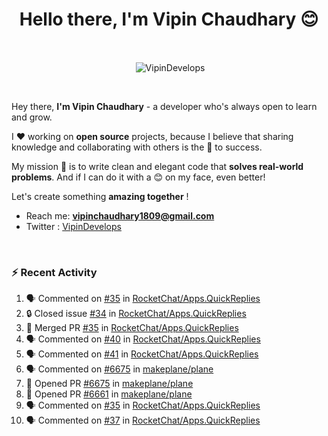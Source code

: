<!--### Hi 👋 Vipin Chaudhary here!-->
<h1 align="center">Hello there, I'm Vipin Chaudhary 😊</h1>
	
<br />
<div align="center">
<p>&nbsp;<img align="center" src="https://github-readme-stats.vercel.app/api/?username=VipinDevelops&show_icons=true&title_color=C9D1D9&icon_color=58A6FF&border_color=30363D&text_color=C9D1D9&bg_color=0d1117" alt="VipinDevelops" /></p>
</div>


<br />

Hey there, **I'm Vipin Chaudhary** - a  developer who's always open to learn and grow. 


I ❤️ working on **open source** projects, because I believe that sharing knowledge and collaborating with others is the 🔑 to success.

My mission 🚀 is to write clean and elegant code that **solves real-world problems**. And if I can do it with a 😊 on my face, even better!

 Let's create something **amazing together** ! 
 
 - Reach me: **vipinchaudhary1809@gmail.com**
 - Twitter : [VipinDevelops](https://twitter.com/VipinDevelops)
<br />


### :zap: Recent Activity

<!--START_SECTION:activity-->
1. 🗣 Commented on [#35](https://github.com/RocketChat/Apps.QuickReplies/pull/35#issuecomment-2683274700) in [RocketChat/Apps.QuickReplies](https://github.com/RocketChat/Apps.QuickReplies)
2. 🔒 Closed issue [#34](https://github.com/RocketChat/Apps.QuickReplies/issues/34) in [RocketChat/Apps.QuickReplies](https://github.com/RocketChat/Apps.QuickReplies)
3. 🎉 Merged PR [#35](https://github.com/RocketChat/Apps.QuickReplies/pull/35) in [RocketChat/Apps.QuickReplies](https://github.com/RocketChat/Apps.QuickReplies)
4. 🗣 Commented on [#40](https://github.com/RocketChat/Apps.QuickReplies/issues/40#issuecomment-2683269888) in [RocketChat/Apps.QuickReplies](https://github.com/RocketChat/Apps.QuickReplies)
5. 🗣 Commented on [#41](https://github.com/RocketChat/Apps.QuickReplies/issues/41#issuecomment-2683266987) in [RocketChat/Apps.QuickReplies](https://github.com/RocketChat/Apps.QuickReplies)
6. 🗣 Commented on [#6675](https://github.com/makeplane/plane/pull/6675#issuecomment-2681574091) in [makeplane/plane](https://github.com/makeplane/plane)
7. 💪 Opened PR [#6675](https://github.com/makeplane/plane/pull/6675) in [makeplane/plane](https://github.com/makeplane/plane)
8. 💪 Opened PR [#6661](https://github.com/makeplane/plane/pull/6661) in [makeplane/plane](https://github.com/makeplane/plane)
9. 🗣 Commented on [#35](https://github.com/RocketChat/Apps.QuickReplies/pull/35#issuecomment-2676763050) in [RocketChat/Apps.QuickReplies](https://github.com/RocketChat/Apps.QuickReplies)
10. 🗣 Commented on [#37](https://github.com/RocketChat/Apps.QuickReplies/pull/37#issuecomment-2676723746) in [RocketChat/Apps.QuickReplies](https://github.com/RocketChat/Apps.QuickReplies)
<!--END_SECTION:activity-->

  
